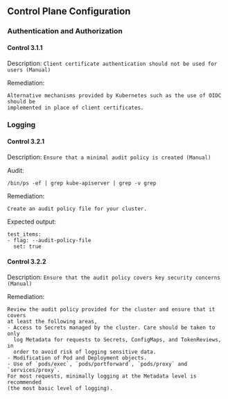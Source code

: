<!-- markdownlint-disable -->
## Control Plane Configuration
### Authentication and Authorization
#### Control 3.1.1

Description: `Client certificate authentication should not be used for users (Manual)`

Remediation:
```
Alternative mechanisms provided by Kubernetes such as the use of OIDC should be
implemented in place of client certificates.
```

### Logging
#### Control 3.2.1

Description: `Ensure that a minimal audit policy is created (Manual)`

Audit:
```
/bin/ps -ef | grep kube-apiserver | grep -v grep
```

Remediation:
```
Create an audit policy file for your cluster.
```

Expected output:
```
test_items:
- flag: --audit-policy-file
  set: true
```

#### Control 3.2.2

Description: `Ensure that the audit policy covers key security concerns (Manual)`

Remediation:
```
Review the audit policy provided for the cluster and ensure that it covers
at least the following areas,
- Access to Secrets managed by the cluster. Care should be taken to only
  log Metadata for requests to Secrets, ConfigMaps, and TokenReviews, in
  order to avoid risk of logging sensitive data.
- Modification of Pod and Deployment objects.
- Use of `pods/exec`, `pods/portforward`, `pods/proxy` and `services/proxy`.
For most requests, minimally logging at the Metadata level is recommended
(the most basic level of logging).
```

